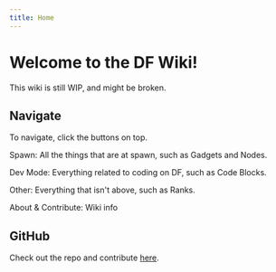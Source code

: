 ```yaml
---
title: Home
---
```


# Welcome to the DF Wiki!

This wiki is still WIP, and might be broken.

## Navigate

To navigate, click the buttons on top.

Spawn: All the things that are at spawn, such as Gadgets and Nodes.

Dev Mode: Everything related to coding on DF, such as Code Blocks.

Other: Everything that isn't above, such as Ranks.

About & Contribute: Wiki info

## GitHub

Check out the repo and contribute [here](https://github.com/BedCrabDev/DFWiki).